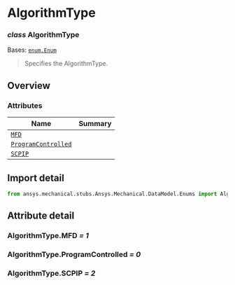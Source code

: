 <a id="algorithmtype"></a>

# AlgorithmType

<a id="AlgorithmType"></a>

### *class* AlgorithmType

Bases: [`enum.Enum`](https://docs.python.org/3/library/enum.html#enum.Enum)

> Specifies the AlgorithmType.

> <!-- !! processed by numpydoc !! -->

<a id="overview"></a>

## Overview

### Attributes

| Name | Summary |
|---------------------------------------------------------|----|
| [`MFD`](#AlgorithmType.MFD)                             |    |
| [`ProgramControlled`](#AlgorithmType.ProgramControlled) |    |
| [`SCPIP`](#AlgorithmType.SCPIP)                         |    |

<a id="import-detail"></a>

## Import detail

```python
from ansys.mechanical.stubs.Ansys.Mechanical.DataModel.Enums import AlgorithmType
```

<a id="attribute-detail"></a>

## Attribute detail

<a id="AlgorithmType.MFD"></a>

### AlgorithmType.MFD *= 1*

<a id="AlgorithmType.ProgramControlled"></a>

### AlgorithmType.ProgramControlled *= 0*

<a id="AlgorithmType.SCPIP"></a>

### AlgorithmType.SCPIP *= 2*
